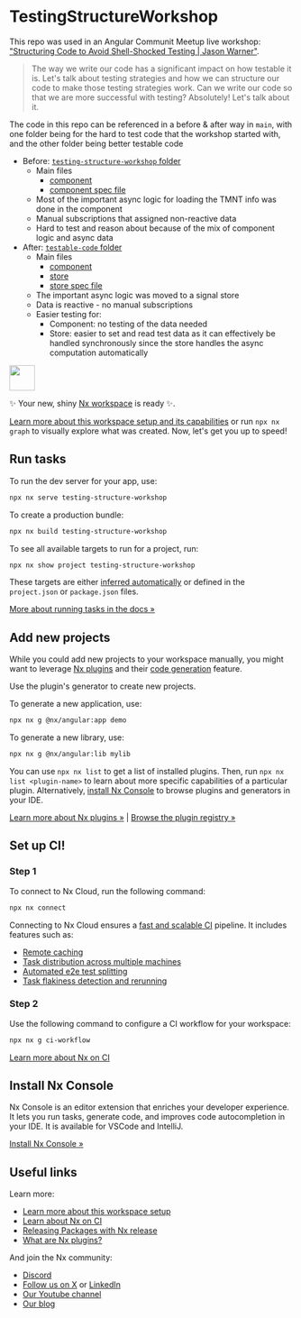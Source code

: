 # TestingStructureWorkshop

This repo was used in an Angular Communit Meetup live workshop: ["Structuring Code to Avoid Shell-Shocked Testing | Jason Warner"](https://www.youtube.com/watch?v=nbzJGcrTp0k).

> The way we write our code has a significant impact on how testable it is. Let's talk about testing strategies and how we can structure our code to make those testing strategies work. Can we write our code so that we are more successful with testing? Absolutely! Let's talk about it.

The code in this repo can be referenced in a before & after way in `main`, with one folder being for the hard to test code that the workshop started with, and the other folder being better testable code
- Before: [`testing-structure-workshop` folder](https://github.com/xocomil/testing-structure-workshop/tree/main/apps/testing-structure-workshop)
    - Main files
        - [component](https://github.com/xocomil/testing-structure-workshop/blob/main/apps/testing-structure-workshop/src/app/app.component.ts)
        - [component spec file](https://github.com/xocomil/testing-structure-workshop/blob/main/apps/testing-structure-workshop/src/app/app.component.spec.ts)
    - Most of the important async logic for loading the TMNT info was done in the component
    - Manual subscriptions that assigned non-reactive data
    - Hard to test and reason about because of the mix of component logic and async data
- After: [`testable-code` folder](https://github.com/xocomil/testing-structure-workshop/tree/main/apps/testable-code)
    - Main files
        - [component](https://github.com/xocomil/testing-structure-workshop/blob/main/apps/testable-code/src/app/app.component.ts)
        - [store](https://github.com/xocomil/testing-structure-workshop/blob/main/apps/testable-code/src/app/store/app.component.store.ts)
        - [store spec file](https://github.com/xocomil/testing-structure-workshop/blob/main/apps/testable-code/src/app/store/app.component.store.spec.ts)
    - The important async logic was moved to a signal store
    - Data is reactive - no manual subscriptions
    - Easier testing for:
        -  Component: no testing of the data needed
        -  Store: easier to set and read test data as it can effectively be handled synchronously since the store handles the async computation automatically

<a alt="Nx logo" href="https://nx.dev" target="_blank" rel="noreferrer"><img src="https://raw.githubusercontent.com/nrwl/nx/master/images/nx-logo.png" width="45"></a>

✨ Your new, shiny [Nx workspace](https://nx.dev) is ready ✨.

[Learn more about this workspace setup and its capabilities](https://nx.dev/getting-started/tutorials/angular-monorepo-tutorial?utm_source=nx_project&amp;utm_medium=readme&amp;utm_campaign=nx_projects) or run `npx nx graph` to visually explore what was created. Now, let's get you up to speed!

## Run tasks

To run the dev server for your app, use:

```sh
npx nx serve testing-structure-workshop
```

To create a production bundle:

```sh
npx nx build testing-structure-workshop
```

To see all available targets to run for a project, run:

```sh
npx nx show project testing-structure-workshop
```

These targets are either [inferred automatically](https://nx.dev/concepts/inferred-tasks?utm_source=nx_project&utm_medium=readme&utm_campaign=nx_projects) or defined in the `project.json` or `package.json` files.

[More about running tasks in the docs &raquo;](https://nx.dev/features/run-tasks?utm_source=nx_project&utm_medium=readme&utm_campaign=nx_projects)

## Add new projects

While you could add new projects to your workspace manually, you might want to leverage [Nx plugins](https://nx.dev/concepts/nx-plugins?utm_source=nx_project&utm_medium=readme&utm_campaign=nx_projects) and their [code generation](https://nx.dev/features/generate-code?utm_source=nx_project&utm_medium=readme&utm_campaign=nx_projects) feature.

Use the plugin's generator to create new projects.

To generate a new application, use:

```sh
npx nx g @nx/angular:app demo
```

To generate a new library, use:

```sh
npx nx g @nx/angular:lib mylib
```

You can use `npx nx list` to get a list of installed plugins. Then, run `npx nx list <plugin-name>` to learn about more specific capabilities of a particular plugin. Alternatively, [install Nx Console](https://nx.dev/getting-started/editor-setup?utm_source=nx_project&utm_medium=readme&utm_campaign=nx_projects) to browse plugins and generators in your IDE.

[Learn more about Nx plugins &raquo;](https://nx.dev/concepts/nx-plugins?utm_source=nx_project&utm_medium=readme&utm_campaign=nx_projects) | [Browse the plugin registry &raquo;](https://nx.dev/plugin-registry?utm_source=nx_project&utm_medium=readme&utm_campaign=nx_projects)

## Set up CI!

### Step 1

To connect to Nx Cloud, run the following command:

```sh
npx nx connect
```

Connecting to Nx Cloud ensures a [fast and scalable CI](https://nx.dev/ci/intro/why-nx-cloud?utm_source=nx_project&utm_medium=readme&utm_campaign=nx_projects) pipeline. It includes features such as:

- [Remote caching](https://nx.dev/ci/features/remote-cache?utm_source=nx_project&utm_medium=readme&utm_campaign=nx_projects)
- [Task distribution across multiple machines](https://nx.dev/ci/features/distribute-task-execution?utm_source=nx_project&utm_medium=readme&utm_campaign=nx_projects)
- [Automated e2e test splitting](https://nx.dev/ci/features/split-e2e-tasks?utm_source=nx_project&utm_medium=readme&utm_campaign=nx_projects)
- [Task flakiness detection and rerunning](https://nx.dev/ci/features/flaky-tasks?utm_source=nx_project&utm_medium=readme&utm_campaign=nx_projects)

### Step 2

Use the following command to configure a CI workflow for your workspace:

```sh
npx nx g ci-workflow
```

[Learn more about Nx on CI](https://nx.dev/ci/intro/ci-with-nx#ready-get-started-with-your-provider?utm_source=nx_project&utm_medium=readme&utm_campaign=nx_projects)

## Install Nx Console

Nx Console is an editor extension that enriches your developer experience. It lets you run tasks, generate code, and improves code autocompletion in your IDE. It is available for VSCode and IntelliJ.

[Install Nx Console &raquo;](https://nx.dev/getting-started/editor-setup?utm_source=nx_project&utm_medium=readme&utm_campaign=nx_projects)

## Useful links

Learn more:

- [Learn more about this workspace setup](https://nx.dev/getting-started/tutorials/angular-monorepo-tutorial?utm_source=nx_project&amp;utm_medium=readme&amp;utm_campaign=nx_projects)
- [Learn about Nx on CI](https://nx.dev/ci/intro/ci-with-nx?utm_source=nx_project&utm_medium=readme&utm_campaign=nx_projects)
- [Releasing Packages with Nx release](https://nx.dev/features/manage-releases?utm_source=nx_project&utm_medium=readme&utm_campaign=nx_projects)
- [What are Nx plugins?](https://nx.dev/concepts/nx-plugins?utm_source=nx_project&utm_medium=readme&utm_campaign=nx_projects)

And join the Nx community:
- [Discord](https://go.nx.dev/community)
- [Follow us on X](https://twitter.com/nxdevtools) or [LinkedIn](https://www.linkedin.com/company/nrwl)
- [Our Youtube channel](https://www.youtube.com/@nxdevtools)
- [Our blog](https://nx.dev/blog?utm_source=nx_project&utm_medium=readme&utm_campaign=nx_projects)
